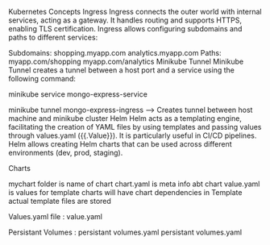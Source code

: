 Kubernetes Concepts
Ingress
Ingress connects the outer world with internal services, acting as a gateway. It handles routing and supports HTTPS, enabling TLS certification. Ingress allows configuring subdomains and paths to different services:

Subdomains:
shopping.myapp.com
analytics.myapp.com
Paths:
myapp.com/shopping
myapp.com/analytics
Minikube Tunnel
Minikube Tunnel creates a tunnel between a host port and a service using the following command:

minikube service mongo-express-service

minikube tunnel mongo-express-ingress
--> Creates tunnel between host machine and minikube cluster
Helm
Helm acts as a templating engine, facilitating the creation of YAML files by using templates and passing values through values.yaml ({{.Value}}). It is particularly useful in CI/CD pipelines. Helm allows creating Helm charts that can be used across different environments (dev, prod, staging).

Charts

mychart folder is name of chart chart.yaml is meta info abt chart value.yaml is values for template charts will have chart dependencies in Template actual template files are stored

Values.yaml file :
value.yaml

Persistant Volumes :
persistant volumes.yaml persistant volumes.yaml
